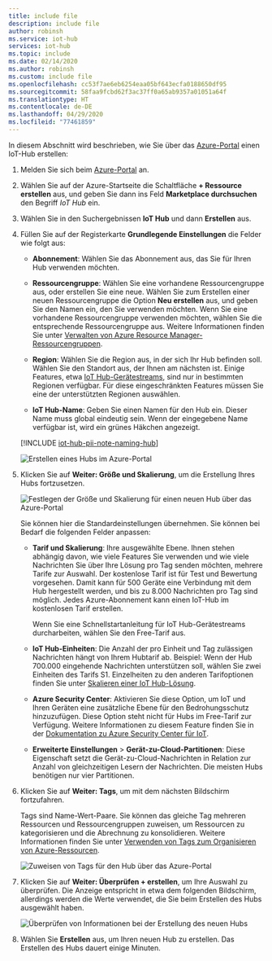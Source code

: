 ```yaml
---
title: include file
description: include file
author: robinsh
ms.service: iot-hub
services: iot-hub
ms.topic: include
ms.date: 02/14/2020
ms.author: robinsh
ms.custom: include file
ms.openlocfilehash: cc53f7ae6eb6254eaa05bf643ecfa0188650df95
ms.sourcegitcommit: 58faa9fcbd62f3ac37ff0a65ab9357a01051a64f
ms.translationtype: HT
ms.contentlocale: de-DE
ms.lasthandoff: 04/29/2020
ms.locfileid: "77461859"
---
```

In diesem Abschnitt wird beschrieben, wie Sie über das [Azure-Portal](https://portal.azure.com) einen IoT-Hub erstellen:

1. Melden Sie sich beim [Azure-Portal](https://portal.azure.com) an.

1. Wählen Sie auf der Azure-Startseite die Schaltfläche **+ Ressource erstellen** aus, und geben Sie dann ins Feld **Marketplace durchsuchen** den Begriff *IoT Hub* ein.

1. Wählen Sie in den Suchergebnissen **IoT Hub** und dann **Erstellen** aus.

1. Füllen Sie auf der Registerkarte **Grundlegende Einstellungen** die Felder wie folgt aus:

   - **Abonnement**: Wählen Sie das Abonnement aus, das Sie für Ihren Hub verwenden möchten.

   - **Ressourcengruppe**: Wählen Sie eine vorhandene Ressourcengruppe aus, oder erstellen Sie eine neue. Wählen Sie zum Erstellen einer neuen Ressourcengruppe die Option **Neu erstellen** aus, und geben Sie den Namen ein, den Sie verwenden möchten. Wenn Sie eine vorhandene Ressourcengruppe verwenden möchten, wählen Sie die entsprechende Ressourcengruppe aus. Weitere Informationen finden Sie unter [Verwalten von Azure Resource Manager-Ressourcengruppen](../articles/azure-resource-manager/management/manage-resource-groups-portal.md).

   - **Region**: Wählen Sie die Region aus, in der sich Ihr Hub befinden soll. Wählen Sie den Standort aus, der Ihnen am nächsten ist. Einige Features, etwa [IoT Hub-Gerätestreams](../articles/iot-hub/iot-hub-device-streams-overview.md), sind nur in bestimmten Regionen verfügbar. Für diese eingeschränkten Features müssen Sie eine der unterstützten Regionen auswählen.

   - **IoT Hub-Name**: Geben Sie einen Namen für den Hub ein. Dieser Name muss global eindeutig sein. Wenn der eingegebene Name verfügbar ist, wird ein grünes Häkchen angezeigt.

   [!INCLUDE [iot-hub-pii-note-naming-hub](iot-hub-pii-note-naming-hub.md)]

   ![Erstellen eines Hubs im Azure-Portal](./media/iot-hub-include-create-hub/iot-hub-create-screen-basics.png)

1. Klicken Sie auf **Weiter: Größe und Skalierung**, um die Erstellung Ihres Hubs fortzusetzen.

   ![Festlegen der Größe und Skalierung für einen neuen Hub über das Azure-Portal](./media/iot-hub-include-create-hub/iot-hub-create-screen-size-scale.png)

   Sie können hier die Standardeinstellungen übernehmen. Sie können bei Bedarf die folgenden Felder anpassen: 

    - **Tarif und Skalierung**: Ihre ausgewählte Ebene. Ihnen stehen abhängig davon, wie viele Features Sie verwenden und wie viele Nachrichten Sie über Ihre Lösung pro Tag senden möchten, mehrere Tarife zur Auswahl. Der kostenlose Tarif ist für Test und Bewertung vorgesehen. Damit kann für 500 Geräte eine Verbindung mit dem Hub hergestellt werden, und bis zu 8.000 Nachrichten pro Tag sind möglich. Jedes Azure-Abonnement kann einen IoT-Hub im kostenlosen Tarif erstellen. 

      Wenn Sie eine Schnellstartanleitung für IoT Hub-Gerätestreams durcharbeiten, wählen Sie den Free-Tarif aus.

    - **IoT Hub-Einheiten**: Die Anzahl der pro Einheit und Tag zulässigen Nachrichten hängt von Ihrem Hubtarif ab. Beispiel: Wenn der Hub 700.000 eingehende Nachrichten unterstützen soll, wählen Sie zwei Einheiten des Tarifs S1.
    Einzelheiten zu den anderen Tarifoptionen finden Sie unter [Skalieren einer IoT Hub-Lösung](../articles/iot-hub/iot-hub-scaling.md).

    - **Azure Security Center**: Aktivieren Sie diese Option, um IoT und Ihren Geräten eine zusätzliche Ebene für den Bedrohungsschutz hinzuzufügen. Diese Option steht nicht für Hubs im Free-Tarif zur Verfügung. Weitere Informationen zu diesem Feature finden Sie in der [Dokumentation zu Azure Security Center für IoT](https://docs.microsoft.com/azure/asc-for-iot/).

    - **Erweiterte Einstellungen** > **Gerät-zu-Cloud-Partitionen**: Diese Eigenschaft setzt die Gerät-zu-Cloud-Nachrichten in Relation zur Anzahl von gleichzeitigen Lesern der Nachrichten. Die meisten Hubs benötigen nur vier Partitionen.

1.  Klicken Sie auf **Weiter: Tags**, um mit dem nächsten Bildschirm fortzufahren.

    Tags sind Name-Wert-Paare. Sie können das gleiche Tag mehreren Ressourcen und Ressourcengruppen zuweisen, um Ressourcen zu kategorisieren und die Abrechnung zu konsolidieren. Weitere Informationen finden Sie unter [Verwenden von Tags zum Organisieren von Azure-Ressourcen](../articles/azure-resource-manager/management/tag-resources.md).

    ![Zuweisen von Tags für den Hub über das Azure-Portal](./media/iot-hub-include-create-hub/iot-hub-create-tabs.png)

1.  Klicken Sie auf **Weiter: Überprüfen + erstellen**, um Ihre Auswahl zu überprüfen. Die Anzeige entspricht in etwa dem folgenden Bildschirm, allerdings werden die Werte verwendet, die Sie beim Erstellen des Hubs ausgewählt haben. 

    ![Überprüfen von Informationen bei der Erstellung des neuen Hubs](./media/iot-hub-include-create-hub/iot-hub-create-review.png)

1.  Wählen Sie **Erstellen** aus, um Ihren neuen Hub zu erstellen. Das Erstellen des Hubs dauert einige Minuten.
